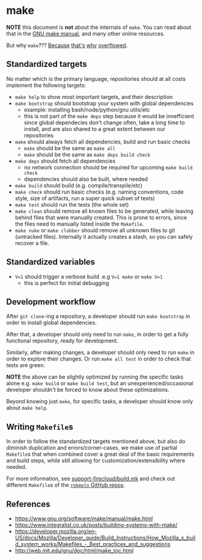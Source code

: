 # make

**NOTE** this document is **not** about the internals of `make`.
You can read about that in the [GNU make manual](https://www.gnu.org/software/make/manual/make.html),
and many other online resources.

But why `make`???
[Because](https://tech.trivago.com/2019/12/20/makefiles-in-2019-why-they-still-matter/)
[that's](https://bost.ocks.org/mike/make/)
[why](https://www.cs.mtsu.edu/~untch/2170/public/make_utility.pdf)
[overflowed](https://stackoverflow.com/questions/3798562/why-use-make-over-a-shell-script).

## Standardized targets

No matter which is the primary language,
repositories should at all costs implement the following targets:

* `make help` to show most important targets, and their description
* `make bootstrap` should bootstrap your system with global dependencies
  * example: installing bash/node/python/gnu utils/etc
  * this is not part of the `make deps` step because it would be innefficient
    since global dependecies don't change often, take a long time to install,
    and are also shared to a great extent between our repositories
* `make` should always fetch all dependencies, build and run basic checks
  * `make` should be the same as `make all`
  * `make` should be the same as `make deps build check`
* `make deps` should fetch all dependencies
  * no network connection should be required for upcoming `make build check`
  * dependencies should also be built, where needed
* `make build` should build
  (e.g. compile/transpile/etc)
* `make check` should run basic checks
  (e.g. naming conventions, code style, size of artifacts, run a super quick subset of tests)
* `make test` should run the tests (the whole set)
* `make clean` should remove all known files to be generated,
  while leaving behind files that were manually created.
  This is prone to errors, since the files need to manually listed inside the `Makefile`.
* `make nuke` or `make clobber` should remove all unknown files to git (untracked files).
  Internally it actually creates a stash, so you can safely recover a file.


## Standardized variables

* `V=1` should trigger a verbose build .e.g `V=1 make` or `make V=1`
  * this is perfect for initial debugging


## Development workflow

After `git clone`-ing a repository, a developer should run `make bootstrap` in order to install global dependencies.

After that, a developer should only need to run `make`,
in order to get a fully functional repository, ready for development.

Similarly, after making changes, a developer should only need to run `make` in order to explore their changes.
Or run `make all test` in order to check that tests are green.

**NOTE** the above can be slightly optimized by running the specific tasks alone e.g. `make build` or `make build test`,
but an unexperienced/occasional developer shouldn't be forced to know about these optimizations.

Beyond knowing just `make`, for specific tasks, a developer should know only about `make help`.


## Writing `Makefile`s

In order to follow the standardized targets mentioned above, but also do diminish duplication and errors/corner-cases,
we make use of partial `Makefile`s that when combined cover a great deal of the basic requirements and build steps,
while still allowing for customization/extensibility where needed.

For more information, see [support-firecloud/build.mk](../build.mk/README.md) and check out different `Makefile`s
of the [`rokmoln` GitHub repos](https://github.com/rokmoln).


## References

* https://www.gnu.org/software/make/manual/make.html
* https://www.integralist.co.uk/posts/building-systems-with-make/
* https://developer.mozilla.org/en-US/docs/Mozilla/Developer_guide/Build_Instructions/How_Mozilla_s_build_system_works/Makefiles_-_Best_practices_and_suggestions
* http://web.mit.edu/gnu/doc/html/make_toc.html
